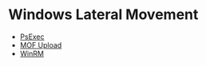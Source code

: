 # Windows Lateral Movement

 - [PsExec](./psexec.md)
 - [MOF Upload](./mof_upload.md)
 - [WinRM](./winrm.md)